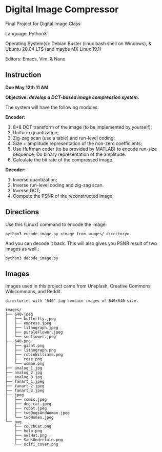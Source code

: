 # Digital Image Compressor
Final Project for Digital Image Class

Language: Python3

Operating System(s): Debian Buster (linux bash shell on Windows), &
Ubuntu 20.04 LTS (and maybe MX Linux 19.1)

Editors: Emacs, Vim, & Nano

## Instruction

**Due May 12th 11 AM**

**Objective: _develop a DCT-based image compression system._**

The system will have the following modules:

**Encoder:**

1. 8*8 DCT transform of the image (to be implemented by yourself);
2. Uniform quantization;
3. Zig-zag scan (use a table) and run-level coding;
4. Size + amplitude representation of the non-zero coefficients;
5. Use Huffman coder (to be provided by MATLAB) to encode run-size
sequence; Do binary representation of the amplitude.
6. Calculate the bit rate of the compressed image.

**Decoder:**

1. Inverse quantization;
2. Inverse run-level coding and zig-zag scan.
3. Inverse DCT;
4. Compute the PSNR of the reconstructed image;

## Directions

Use this (Linux) command to encode the image:

```
python3 encode_image.py <image from images/ directory>
```

And you can decode it back. This will also gives you PSNR result of
two images as well.:

```
python3 decode_image.py
```

## Images

Images used in this project came from Unsplash, Creative Commons,
Wikicommons, and Reddit.

```
directories with "640" tag contain images of 640x640 size.

images/
├── 640-jpeg
│   ├── butterfly.jpeg
│   ├── empress.jpeg
│   ├── lithograph.jpeg
│   ├── purpleFlower.jpeg
│   └── sunflower.jpeg
├── 640-png
│   ├── giant.png
│   ├── lithograph.png
│   ├── robinWilliams.png
│   ├── rose.png
│   └── woman.png
├── analog_1.jpg
├── analog_2.jpg
├── analog_3.jpg
├── fanart_1.jpeg
├── fanart_2.jpeg
├── fanart_3.jpeg
├── jpeg
│   ├── comic.jpeg
│   ├── dog_cat.jpeg
│   ├── robot.jpeg
│   ├── twoDogsAndWoman.jpeg
│   └── twoWomen.jpeg
└── png
    ├── couchCat.png
    ├── holo.png
    ├── owlHat.png
    ├── SansUndertale.png
    └── scifi_cover.png

```
